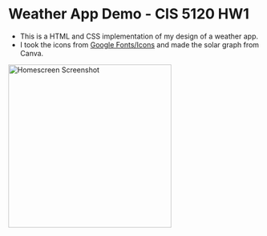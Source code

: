 # Weather App Demo - CIS 5120 HW1
- This is a HTML and CSS implementation of my design of a weather app. 
- I took the icons from [Google Fonts/Icons](https://fonts.google.com/icons) and made the solar graph from Canva.

<img width="325" alt="Homescreen Screenshot" src="https://github.com/xuelikesnow/weather-app/assets/77033634/28ae7a38-9c88-429e-965d-c38719ea6b8c">


